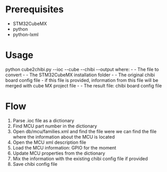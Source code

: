 # Prerequisites
- STM32CubeMX
- python
- python-lxml

# Usage
python cube2chibi.py --ioc <cube MX project> --cube <STM32CubeMX Path> --chibi <initial chibi config file> --output <chibi config file output>
where:
    - <cube MX project> - The file to convert
    - <STM32CubeMX Path> - The STM32CubeMX installation folder
    - <initial chibi config file> - The original chibi board config file - if this file
                                    is provided, information from this file will be merged
                                    with cube MX project file
    - <chibi config file output> - The result file: chibi board config file
    
# Flow
1. Parse .ioc file as a  dictionary 
2. Find MCU part number in the dictionary
2. Open db/mcu/families.xml and find the file were we can find the file where the information about the MCU is located
3. Open the MCU xml description file
4. Load the MCU information: GPIO for the moment
5. Update MCU properties from the dictionary
6. Mix the information with the existing chibi config file if provided
7. Save chibi config file
